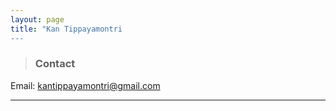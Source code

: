 ```yaml
---
layout: page
title: "Kan Tippayamontri
---
```

>### Contact
Email: kantippayamontri@gmail.com


---
